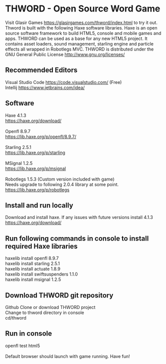 # THWORD - Open Source Word Game
Visit Glasir Games https://glasirgames.com/thword/index.html to try it out.
Thword is built with the following Haxe software libraries. Haxe is an open source software framework to build HTML5, console and mobile games and apps. THWORD can be used as a base for any new HTML5 project. It contains asset loaders, sound management, starling engine and particle effects all wrapped in Robotlegs MVC. THWORD is distributed under the GNU General Public License http://www.gnu.org/licenses/

## Recommended Editors
Visual Studio Code https://code.visualstudio.com/ (Free) <br />
Intellij https://www.jetbrains.com/idea/ <br />

## Software
Haxe 4.1.3<br />
https://haxe.org/download/<br />
<br />
Openfl 8.9.7<br />
https://lib.haxe.org/p/openfl/8.9.7/<br />
<br />
Starling 2.5.1<br />
https://lib.haxe.org/p/starling<br />
<br />
MSignal 1.2.5<br />
https://lib.haxe.org/p/msignal<br />
<br />
Robotlegs 1.5.3 (Custom version included with game)<br />
Needs upgrade to following 2.0.4 library at some point.<br />
https://lib.haxe.org/p/robotlegs<br />

## Install and run locally
Download and install haxe. If any issues with future versions install 4.1.3<br />
https://haxe.org/download/<br />

## Run following commands in console to install required Haxe libraries
haxelib install openfl 8.9.7 <br />
haxelib install starling 2.5.1 <br />
haxelib install actuate 1.8.9 <br />
haxelib install swiftsuspenders 1.1.0 <br />
haxelib install msignal 1.2.5 <br />

## Download THWORD git repository
Github Clone or download THWORD project<br />
Change to thword directory in console<br />
cd/thword<br />

## Run in console
openfl test html5<br />
<br />
Default browser should launch with game running. Have fun!
